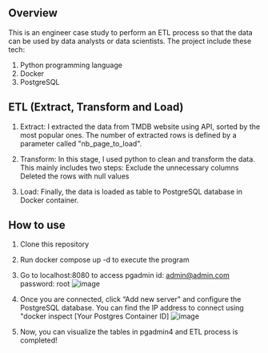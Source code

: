 ## Overview
This is an engineer case study to perform an ETL process so that the data can be used by data analysts or data scientists. The project include these tech:

1. Python programming language
2. Docker
3. PostgreSQL

## ETL (Extract, Transform and Load)
1. Extract:
I extracted the data from TMDB website using API, sorted by the most popular ones. The number of extracted rows is defined by a parameter called "nb_page_to_load".

2. Transform:
In this stage, I used python to clean and transform the data. This mainly includes two steps:
Exclude the unnecessary columns
Deleted the rows with null values

3. Load:
Finally, the data is loaded as table to PostgreSQL database in Docker container.

## How to use

1. Clone this repository
2. Run docker compose up -d to execute the program
3. Go to localhost:8080 to access pgadmin
   id: admin@admin.com
   password: root
![image](https://github.com/sdzs01890/data_engineering_project/assets/78092716/eaea7d3d-df21-4a6d-bd1d-2baf45b58247)

4. Once you are connected, click “Add new server" and configure the PostgreSQL database. You can find the IP address to connect using "docker inspect [Your Postgres Container ID]
![image](https://github.com/sdzs01890/data_engineering_project/assets/78092716/8b4d7076-4869-4c94-87ce-6ad998edf61f)

5. Now, you can visualize the tables in pgadmin4 and ETL process is completed!
